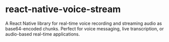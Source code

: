 # react-native-voice-stream
A React Native library for real-time voice recording and streaming audio as base64-encoded chunks. Perfect for voice messaging, live transcription, or audio-based real-time applications.
